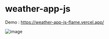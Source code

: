 # weather-app-js

Demo : https://weather-app-js-flame.vercel.app/

![image](https://user-images.githubusercontent.com/61899866/173122553-60f97af9-9d09-4ae8-a083-ac9fc546d63f.png)
